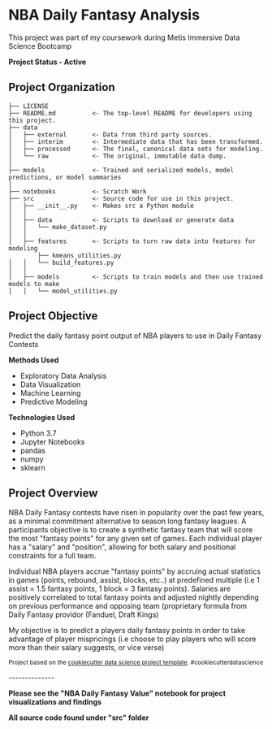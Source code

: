 NBA Daily Fantasy Analysis
==============================

This project was part of my coursework during Metis Immersive Data Science Bootcamp

**Project Status - Active**

Project Organization
------------

    ├── LICENSE
    ├── README.md          <- The top-level README for developers using this project.
    ├── data
    │   ├── external       <- Data from third party sources.
    │   ├── interim        <- Intermediate data that has been transformed.
    │   ├── processed      <- The final, canonical data sets for modeling.
    │   └── raw            <- The original, immutable data dump.
    │
    ├── models             <- Trained and serialized models, model predictions, or model summaries
    │
    ├── notebooks          <- Scratch Work
    ├── src                <- Source code for use in this project.
    │   ├── __init__.py    <- Makes src a Python module
    │   │
    │   ├── data           <- Scripts to download or generate data
    │   │   └── make_dataset.py
    │   │
    │   ├── features       <- Scripts to turn raw data into features for modeling
            ├── kmeans_utilities.py    
    │   │   └── build_features.py
    │   │
    │   ├── models         <- Scripts to train models and then use trained models to make
    │   │   └── model_utilities.py



**Project Objective**
--------------

Predict the daily fantasy point output of NBA players to use in Daily Fantasy Contests

**Methods Used**
* Exploratory Data Analysis
* Data Visualization
* Machine Learning
* Predictive Modeling

**Technologies Used**
* Python 3.7
* Jupyter Notebooks
* pandas
* numpy
* sklearn

**Project Overview**
--------------
NBA Daily Fantasy contests have risen in popularity over the past few years, as a minimal commitment alternative to season long fantasy leagues. A participants objective is to create a synthetic fantasy team that will score the most "fantasy points" for any given set of games. Each individual player has a "salary" and "position", allowing for both salary and positional constraints for a full team.

Individual NBA players accrue "fantasy points" by accruing actual statistics in games (points, rebound, assist, blocks, etc..) at predefined multiple (i.e 1 assist = 1.5 fantasy points, 1 block = 3 fantasy points). Salaries are positively correlated to total fantasy points and adjusted nightly depending on previous performance and opposing team (proprietary formula from Daily Fantasy providor (Fanduel, Draft Kings)

My objective is to predict a players daily fantasy points in order to take advantage of player mispricings (i.e choose to play players who will score more than their salary suggests, or vice verse)

<p><small>Project based on the <a target="_blank" href="https://drivendata.github.io/cookiecutter-data-science/">cookiecutter data science project template</a>. #cookiecutterdatascience</small></p>
--------------

**Please see the "NBA Daily Fantasy Value" notebook for project visualizations and findings**

**All source code found under "src" folder**
